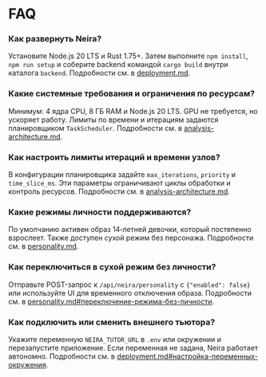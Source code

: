# FAQ

### Как развернуть Neira?
Установите Node.js 20 LTS и Rust 1.75+. Затем выполните `npm install`, `npm run setup` и соберите backend командой `cargo build` внутри каталога `backend`. Подробности см. в [deployment.md](deployment.md).

### Какие системные требования и ограничения по ресурсам?
Минимум: 4 ядра CPU, 8 ГБ RAM и Node.js 20 LTS. GPU не требуется, но ускоряет работу. Лимиты по времени и итерациям задаются планировщиком `TaskScheduler`. Подробности см. в [analysis-architecture.md](analysis-architecture.md).

### Как настроить лимиты итераций и времени узлов?
В конфигурации планировщика задайте `max_iterations`, `priority` и `time_slice_ms`. Эти параметры ограничивают циклы обработки и контроль ресурсов. Подробности см. в [analysis-architecture.md](analysis-architecture.md).

### Какие режимы личности поддерживаются?
По умолчанию активен образ 14‑летней девочки, который постепенно взрослеет. Также доступен сухой режим без персонажа. Подробности см. в [personality.md](personality.md).

### Как переключиться в сухой режим без личности?
Отправьте POST-запрос к `/api/neira/personality` с `{"enabled": false}` или используйте UI для временного отключения образа. Подробности см. в [personality.md#переключение-режима-без-личности](personality.md#переключение-режима-без-личности).

### Как подключить или сменить внешнего тьютора?
Укажите переменную `NEIRA_TUTOR_URL` в `.env` или окружении и перезапустите приложение. Если переменная не задана, Neira
работает автономно. Подробности см. в [deployment.md#настройка-переменных-окружения](deployment.md#настройка-переменных-окружения).

